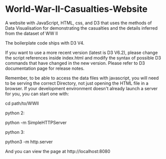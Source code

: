 # World-War-II-Casualties-Website

A website with JavaScript, HTML, css, and D3 that uses the methods of Data Visualisation for demonstrating the casualties and the details inferred from the dataset of WW II

The boilerplate code ships with D3 V4. 

If you want to use a more recent version (latest is D3 V6.2), please change the script references inside index.html and modify the syntax of possible D3 commands that have changed in the new version. Please refer to D3 documentation page for release notes.

Remember, to be able to access the data files with javascript, you will need to be serving the correct Directory, not just opening the HTML file in a browser. If your development environment doesn't already launch a server for you, you can start one with:

cd path/to/WWII

python 2:

python -m SimpleHTTPServer

python 3:

python3 -m http.server


And you can view the page at http://localhost:8080

